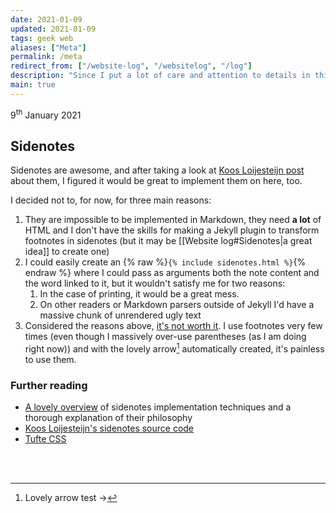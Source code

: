 ```yaml
---
date: 2021-01-09
updated: 2021-01-09
tags: geek web
aliases: ["Meta"]
permalink: /meta
redirect_from: ["/website-log", "/websitelog", "/log"]
description: "Since I put a lot of care and attention to details in this website (probably even too much) I figured out it's worth sharing my decisions about implementations and features in a log, so that the overall design philosophy of tommi.space is summarized in one place and I can keep track of my thoughts."
main: true
---
```

<p class="date">9<sup>th</sup> January 2021</p>

## Sidenotes

Sidenotes are awesome, and after taking a look at [Koos Loijesteijn post](https://www.kooslooijesteijn.net/blog/sidenotes-without-js "Sidenotes without JavaScript") about them, I figured it would be great to implement them on here, too.

I decided not to, for now, for three main reasons:
1. They are impossible to be implemented in Markdown, they need **a lot** of HTML and I don't have the skills for making a Jekyll plugin to transform footnotes in sidenotes (but it may be [[Website log#Sidenotes|a great idea]] to create one)
2. I could easily create an {% raw %}`{% include sidenotes.html %}`{% endraw %} where I could pass as arguments both the note content and the word linked to it, but it wouldn't satisfy me for two reasons:
	1. In the case of printing, it would be a great mess.
	2. On other readers or Markdown parsers outside of Jekyll I'd have a massive chunk of unrendered ugly text
3. Considered the reasons above, <u>it's not worth it</u>. I use footnotes very few times (even though I massively over-use parentheses (as I am doing right now)) and with the lovely arrow[^test] automatically created, it's painless to use them.

### Further reading

- [A lovely overview](https://www.gwern.net/Sidenotes "Sidenotes in Web Design") of sidenotes implementation techniques and a thorough explanation of their philosophy
- [Koos Loijesteijn's sidenotes source code](https://github.com/kslstn/sidenotes "kslstn's “Sidenotes” on GitHub")
- [Tufte CSS](https://edwardtufte.github.io/tufte-css/ "Tufte CSS")

<br>
<br>



[^test]: Lovely arrow test ->